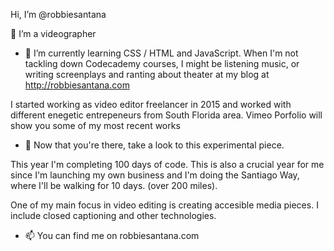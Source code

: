Hi, I’m @robbiesantana 

👀 I’m a videographer

- 🌱 I’m currently learning CSS / HTML and JavaScript. When I'm not tackling down Codecademy courses, I might be listening music, or writing screenplays and ranting about theater at my blog at http://robbiesantana.com

I started working as video editor freelancer in 2015 and worked with different enegetic entrepeneurs from South Florida area. Vimeo Porfolio will show you some of my most recent works

-  🌁 Now that you're there, take a look to this experimental piece.

This year I'm completing 100 days of code. This is also a crucial year for me since I'm launching my own business and I'm doing the Santiago Way, where I'll be walking for 10 days. (over 200 miles).

One of my main focus in video editing is creating accesible media pieces. I include closed captioning and other technologies.

- 📫 You can find me on robbiesantana.com
